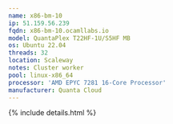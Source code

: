 ```yaml
---
name: x86-bm-10
ip: 51.159.56.239
fqdn: x86-bm-10.ocamllabs.io
model: QuantaPlex T22HF-1U/S5HF MB
os: Ubuntu 22.04
threads: 32
location: Scaleway
notes: Cluster worker
pool: linux-x86_64
processor: 'AMD EPYC 7281 16-Core Processor'
manufacturer: Quanta Cloud
---
```

{% include details.html %} 

